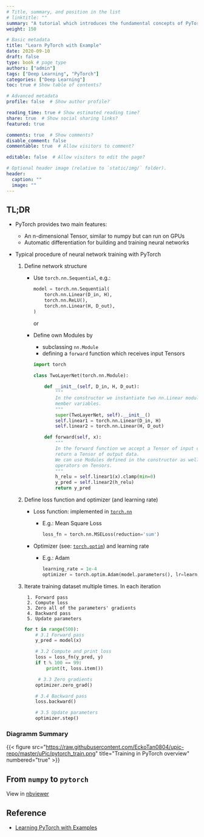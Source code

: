 ```yaml
---
# Title, summary, and position in the list
# linktitle: ""
summary: "A tutorial which introduces the fundamental concepts of PyTorch through self-contained examples."
weight: 150

# Basic metadata
title: "Learn PyTorch with Example"
date: 2020-09-10
draft: false
type: book # page type
authors: ["admin"]
tags: ["Deep Learning", "PyTorch"]
categories: ["Deep Learning"]
toc: true # Show table of contents?

# Advanced metadata
profile: false  # Show author profile?

reading_time: true # Show estimated reading time?
share: true  # Show social sharing links?
featured: true

comments: true  # Show comments?
disable_comment: false
commentable: true  # Allow visitors to comment?  

editable: false  # Allow visitors to edit the page?  

# Optional header image (relative to `static/img/` folder).
header:
  caption: ""
  image: ""
---
```


## TL;DR

- PyTorch provides two main features:
  - An n-dimensional Tensor, similar to numpy but can run on GPUs
  - Automatic differentiation for building and training neural networks

- Typical procedure of neural network training with PyTorch

  1. Define network structure

     - Use `torch.nn.Sequential`, e.g.: 

       ```python
       model = torch.nn.Sequential(
           torch.nn.Linear(D_in, H),
           torch.nn.ReLU(),
           torch.nn.Linear(H, D_out),
       )
       ```

       or

     - Define own Modules by

       - subclassing `nn.Module`
       - defining a `forward` function which receives input Tensors

       ```python
       import torch
       
       class TwoLayerNet(torch.nn.Module):
           
           def __init__(self, D_in, H, D_out):
               """
               In the constructor we instantiate two nn.Linear modules and assign them as
               member variables.
               """
               super(TwoLayerNet, self).__init__()
               self.linear1 = torch.nn.Linear(D_in, H)
               self.linear2 = torch.nn.Linear(H, D_out)
       
           def forward(self, x):
               """
               In the forward function we accept a Tensor of input data and we must 
               return a Tensor of output data. 
               We can use Modules defined in the constructor as well as arbitrary 
               operators on Tensors.
               """
               h_relu = self.linear1(x).clamp(min=0)
               y_pred = self.linear2(h_relu)
               return y_pred
       ```

  2. Define loss function and optimizer (and learning rate)

     - Loss function: implemented in [`torch.nn`](https://pytorch.org/docs/stable/nn.html#loss-functions)

       - E.g.: Mean Square Loss

         ```python
         loss_fn = torch.nn.MSELoss(reduction='sum')
         ```

     - Optimizer (see: [`torch.optim`](https://pytorch.org/docs/stable/optim.html)) and learning rate

       - E.g.: Adam

         ```python
         learning_rate = 1e-4
         optimizer = torch.optim.Adam(model.parameters(), lr=learning_rate)
         ```

   3.  Iterate training dataset multiple times. In each iteration

        	1. Forward pass
        	2. Compute loss
        	3. Zero all of the parameters' gradients 
        	4. Backward pass
        	5. Update parameters

       ```python
       for t in range(500):
           # 3.1 Forward pass
           y_pred = model(x)
       
           # 3.2 Compute and print loss
           loss = loss_fn(y_pred, y)
           if t % 100 == 99:
               print(t, loss.item())
       
       		# 3.3 Zero gradients
           optimizer.zero_grad()
       
           # 3.4 Backward pass
           loss.backward()
       
           # 3.5 Update parameters
           optimizer.step()
       ```

### Diagramm Summary

{{< figure src="https://raw.githubusercontent.com/EckoTan0804/upic-repo/master/uPic/pytorch_train.png" title="Training in PyTorch overview" numbered="true" >}}

## From `numpy` to `pytorch`

View in [nbviewer](https://nbviewer.jupyter.org/github/EckoTan0804/summay-pytorch/blob/master/pytorch-quick-start/05-learn-pytorch-with-examples.ipynb)

## Reference

- [Learning PyTorch with Examples](https://pytorch.org/tutorials/beginner/pytorch_with_examples.html#)